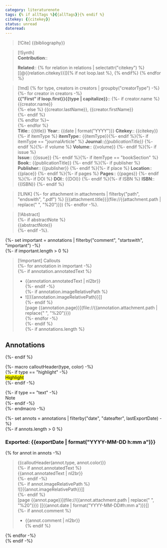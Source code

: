 ```yaml
---
category: literaturenote  
tags: {% if allTags %}{{allTags}}{% endif %}  
citekey: {{citekey}}  
status: unread  
dateread:  
---
```


> [!Cite]
> {{bibliography}}
  
>[!Synth]  
>**Contribution**::  
>
>**Related**:: {% for relation in relations | selectattr("citekey") %} [[@{{relation.citekey}}]]{% if not loop.last %}, {% endif%} {% endfor %}

  
>[!md]
{% for type, creators in creators | groupby("creatorType") -%}  
{%- for creator in creators -%}  
**{{"First" if loop.first}}{{type | capitalize}}**::
{%- if creator.name %} {{creator.name}}  
{%- else %} {{creator.lastName}}, {{creator.firstName}}  
{%- endif %}  
{% endfor %}~  
{%- endfor %}  
> **Title**:: {{title}}
> **Year**:: {{date | format("YYYY")}}
> **Citekey**:: {{citekey}} {%- if itemType %}
> **itemType**:: {{itemType}}{%- endif %}{%- if itemType == "journalArticle" %} 
> **Journal**::*{{publicationTitle}}* {%- endif %}{%- if volume %}
> **Volume**:: {{volume}} {%- endif %}{%- if issue %}  
> **Issue**:: {{issue}} {%- endif %}{%- if itemType == "bookSection" %}
> **Book**:: {{publicationTitle}} {%- endif %}{%- if publisher %}  
> **Publisher**:: {{publisher}} {%- endif %}{%- if place %}
> **Location**:: {{place}} {%- endif %}{%- if pages %}
> **Pages**:: {{pages}} {%- endif %}{%- if DOI %}
> **DOI**:: {{DOI}} {%- endif %}{%- if ISBN %}
> **ISBN**:: {{ISBN}} {%- endif %}
  
> [!LINK]
> {%- for attachment in attachments | filterby("path", "endswith", ".pdf") %}
> [{{attachment.title}}](file://{{attachment.path | replace(" ", "%20")}}) {%- endfor -%}.

  
> [!Abstract]  
> {%- if abstractNote %}  
> {{abstractNote}}  
> {%- endif -%}.
> 



{%- set important = annotations | filterby("comment", "startswith", "important") -%}  
{%- if important.length > 0 %}

> [!important] Callouts  
{%- for annotation in important -%}  
{%- if annotation.annotatedText %}  
> - {{annotation.annotatedText | nl2br}}  
{%- endif -%}  
{%- if annotation.imageRelativePath %}  
> - ![[{{annotation.imageRelativePath}}]]  
{%- endif %}  
> [page {{annotation.page}}](file://{{annotation.attachment.path | replace(" ", "%20")}})  
{%- endfor -%}  
{%- endif %}  
{%- if annotations.length %}



## Annotations  
{%- endif %}

{%- macro calloutHeader(type, color) -%}  
{%- if type == "highlight" -%}  
<mark style="background-color: {{color}}">Highlight</mark>  
{%- endif -%}

{%- if type == "text" -%}  
Note  
{%- endif -%}  
{%- endmacro -%}

{%- set annots = annotations | filterby("date", "dateafter", lastExportDate) -%}  
{%- if annots.length > 0 %}  
### Exported: {{exportDate | format("YYYY-MM-DD h:mm a")}}

{% for annot in annots -%}  
> {{calloutHeader(annot.type, annot.color)}}  
{%- if annot.annotatedText %}  
> {{annot.annotatedText | nl2br}}  
{%- endif -%}  
{%- if annot.imageRelativePath %}  
> ![[{{annot.imageRelativePath}}]]  
{%- endif %}  
> [page {{annot.page}}](file://{{annot.attachment.path | replace(" ", "%20")}}) [[{{annot.date | format("YYYY-MM-DD#h:mm a")}}]]  
{%- if annot.comment %}  
> - {{annot.comment | nl2br}}  
{% endif %}

{% endfor -%}  
{% endif -%}

